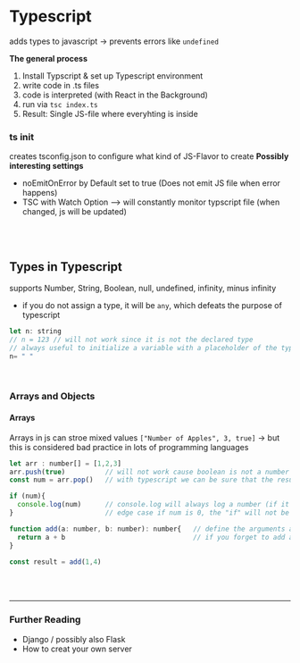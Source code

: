 # Typescript
adds types to javascript -> prevents errors like `undefined`

**The general process**
1. Install Typscript & set up Typescript environment
2. write code in .ts files
3. code is interpreted (with React in the Background)
4. run via `tsc index.ts`
5. Result: Single JS-file where everyhting is inside

### ts init
creates tsconfig.json to configure what kind of JS-Flavor to create
**Possibly interesting settings**
* noEmitOnError by Default set to true (Does not emit JS file when error happens)
* TSC with Watch Option --> will constantly monitor typscript file (when changed, js will be updated)

<br>

<br>

## Types in Typescript
supports Number, String, Boolean, null, undefined, infinity, minus infinity
* if you do not assign a type, it will be `any`, which defeats the purpose of typescript

```jsx
let n: string
// n = 123 // will not work since it is not the declared type
// always useful to initialize a variable with a placeholder of the type (e.g. an empty string, false, ...)
n= " "
```

<br>

### Arrays and Objects
#### Arrays
Arrays in js can stroe mixed values `["Number of Apples", 3, true]` 
-> but this is considered bad practice in lots of programming languages 

```jsx
let arr : number[] = [1,2,3]
arr.push(true)          // will not work cause boolean is not a number
const num = arr.pop()   // with typescript we can be sure that the result is either a number or undefined

if (num){
  console.log(num)      // console.log will always log a number (if it logs), since the condition is either a number or false
}                       // edge case if num is 0, the "if" will not be executed, because it is falsy

function add(a: number, b: number): number{   // define the arguments as type:number AND the type of the return value
  return a + b                                // if you forget to add a "return", typescript will also give an error
}

const result = add(1,4)
```

<br>

<br>

----------------------------


### Further Reading
- Django / possibly also Flask
- How to creat your own server
